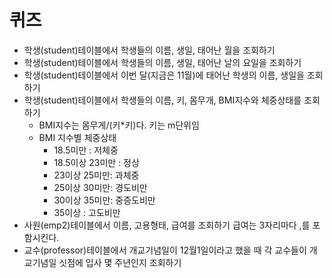 # 퀴즈
- 학생(student)테이블에서 학생들의 이름, 생일, 태어난 월을 조회하기
- 학생(student)테이블에서 학생들의 이름, 생일, 태어난 날의 요일을 조회하기
- 학생(student)테이블에서 이번 달(지금은 11월)에 태어난 학생의 이름, 생일을 조회하기
- 학생(student)테이블에서 학생들의 이름, 키, 몸무개, BMI지수와 체중상태를 조회하기
  + BMI지수는 몸무게/(키*키)다. 키는 m단위임
  + BMI 지수별 체중상태
    * 18.5미만 : 저체중
    * 18.5이상 23미만 : 정상
    * 23이상 25미만: 과체중
    * 25이상 30미만: 경도비만
    * 30이상 35미만: 중증도비만
    * 35이상       : 고도비만
- 사원(emp2)테이블에서 이름, 고용형태, 급여를 조회하기 급여는 3자리마다 ,를 포함시킨다.
- 교수(professor)테이블에서 개교기념일이 12월1일이라고 했을 때  각 교수들이 개교기념일 싯점에 입사 몇 주년인지 조회하기
